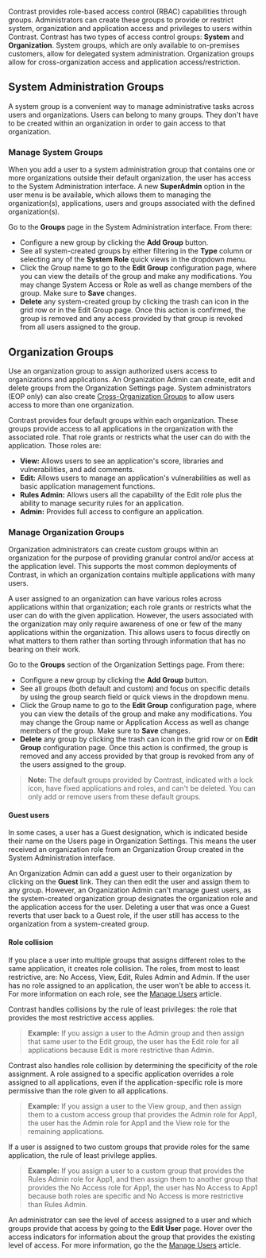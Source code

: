 <!--
title: "Manage Access Groups"
description: "Overview of managing access groups"
tags: "Admin manage organizations access groups"
-->

Contrast provides role-based access control (RBAC) capabilities through groups. Administrators can create these groups to provide or restrict system, organization and application access and privileges to users within Contrast. Contrast has two types of access control groups: **System** and **Organization**. System groups, which are only available to on-premises customers, allow for delegated system administration. Organization groups allow for cross-organization access and application access/restriction.

## System Administration Groups

A system group is a convenient way to manage administrative tasks across users and organizations. Users can belong to many groups. They don't have to be created within an organization in order to gain access to that organization. 

### Manage System Groups

When you add a user to a system administration group that contains one or more organizations outside their default organization, the user has access to the System Administration interface. A new **SuperAdmin** option in the user menu is be available, which allows them to managing the organization(s), applications, users and groups associated with the defined organization(s). 

Go to the **Groups** page in the System Administration interface. From there:

* Configure a new group by clicking the **Add Group** button.
* See all system-created groups by either filtering in the **Type** column or selecting any of the **System Role** quick views in the dropdown menu. 
* Click the Group name to go to the **Edit Group** configuration page, where you can view the details of the group and make any modifications. You may change System Access or Role as well as change members of the group. Make sure to **Save** changes.
* **Delete** any system-created group by clicking the trash can icon in the grid row or in the Edit Group page. Once this action is confirmed, the group is removed and any access provided by that group is revoked from all users assigned to the group.

## Organization Groups

Use an organization group to assign authorized users access to organizations and applications. An Organization Admin can create, edit and delete groups from the Organization Settings page. System administrators (EOP only) can also create [Cross-Organization Groups](admin-manageorgs.html#crossorg) to allow users access to more than one organization.

Contrast provides four default groups within each organization. These groups provide access to all applications in the organization with the associated role. That role grants or restricts what the user can do with the application. Those roles are:

* **View:** Allows users to see an application's score, libraries and vulnerabilities, and add comments.
* **Edit:** Allows users to manage an application's vulnerabilities as well as basic application management functions.
* **Rules Admin:** Allows users all the capability of the Edit role plus the ability to manage security rules for an application. 
* **Admin:** Provides full access to configure an application.

### Manage Organization Groups

Organization administrators can create custom groups within an organization for the purpose of providing granular control and/or access at the application level. This supports the most common deployments of Contrast, in which an organization contains multiple applications with many users.

A user assigned to an organization can have various roles across applications within that organization; each role grants or restricts what the user can do with the given application. However, the users associated with the organization may only require awareness of one or few of the many applications within the organization. This allows users to focus directly on what matters to them rather than sorting through information that has no bearing on their work. 

Go to the **Groups** section of the Organization Settings page. From there:

* Configure a new group by clicking the **Add Group** button.
* See all groups (both default and custom) and focus on specific details by using the group search field or quick views in the dropdown menu.  
* Click the Group name to go to the **Edit Group** configuration page, where you can view the details of the group and make any modifications. You may change the Group name or Application Access as well as change members of the group. Make sure to **Save** changes.
* **Delete** any group by clicking the trash can icon in the grid row or on **Edit Group** configuration page. Once this action is confirmed, the group is removed and any access provided by that group is revoked from any of the users assigned to the group.

>**Note:** The default groups provided by Contrast, indicated with a lock icon, have fixed applications and roles, and can't be deleted. You can only add or remove users from these default groups. 

#### Guest users

In some cases, a user has a Guest designation, which is indicated beside their name on the Users page in Organization Settings. This means the user received an organization role from an Organization Group created in the System Administration interface.  

An Organization Admin can add a guest user to their organization by clicking on the **Guest** link. They can then edit the user and assign them to any group. However, an Organization Admin can't manage guest users, as the system-created organization group designates the organization role and the application access for the user. Deleting a user that was once a Guest reverts that user back to a Guest role, if the user still has access to the organization from a system-created group.

#### Role collision

If you place a user into multiple groups that assigns different roles to the same application, it creates role collision. The roles, from most to least restrictive, are: No Access, View, Edit, Rules Admin and Admin. If the user has no role assigned to an application, the user won't be able to access it. For more information on each role, see the [Manage Users](admin-manageorgs.html#manage-user) article.

Contrast handles collisions by the rule of least privileges: the role that provides the most restrictive access applies.

> **Example:** If you assign a user to the Admin group and then assign that same user to the Edit group, the user has the Edit role for all applications because Edit is more restrictive than Admin.

Contrast also handles role collision by determining the specificity of the role assignment. A role assigned to a specific application overrides a role assigned to all applications, even if the application-specific role is more permissive than the role given to all applications. 

> **Example:** If you assign a user to the View group, and then assign them to a custom access group that provides the Admin role for App1, the user has the Admin role for App1 and the View role for the remaining applications.

If a user is assigned to two custom groups that provide roles for the same application, the rule of least privilege applies.

> **Example:** If you assign a user to a custom group that provides the Rules Admin role for App1, and then assign them to another group that provides the No Access role for App1, the user has No Access to App1 because both roles are specific and No Access is more restrictive than Rules Admin.

An administrator can see the level of access assigned to a user and which groups provide that access by going to the **Edit User** page. Hover over the access indicators for information about the group that provides the existing level of access. For more information, go the the [Manage Users](admin-manageorgs.html#manage-user) article.

